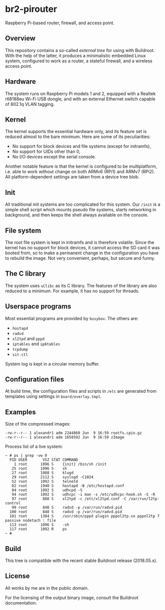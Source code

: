 # br2-pirouter
Raspberry Pi-based router, firewall, and access point.

## Overview
This repository contains a so-called *external tree* for using with
Buildroot. With the help of the latter, it produces a minimalistic
embedded Linux system, configured to work as a router, a stateful
firewall, and a wireless access point.

## Hardware
The system runs on Raspberry Pi models 1 and 2, equipped with a Realtek
rtl8188eu Wi-Fi USB dongle, and with an external Ethernet switch capable
of 802.1q VLAN tagging.

## Kernel
The kernel supports the essential hardware only, and its feature set is
reduced almost to the bare minimum. Here are some of its peculiarities:

* No support for block devices and file systems (except for initramfs),
* No support for UIDs other than 0,
* No I/O devices except the serial console.

Another notable feature is that the kernel is configured to be
multiplatform, i.e. able to work without change on both ARMv6 (RPi1) and
ARMv7 (RPi2). All platform-dependent settings are taken from a device
tree blob.

## Init
All traditional init systems are too complicated for this system. Our
`/init` is a simple shell script which mounts pseudo file systems,
starts networking in background, and then keeps the shell always
available on the console.

## File system
The root file system is kept in initramfs and is therefore volatile.
Since the kernel has no support for block devices, it cannot access the
SD card it was booted from, so to make a permanent change in the
configuration you have to rebuild the image. Not very convenient,
perhaps, but secure and funny.

## The C library
The system uses `uClibc` as its C library. The features of the library
are also reduced to a minimum. For example, it has no support for
threads.

## Userspace programs
Most essential programs are provided by `busybox`. The others are:

* `hostapd`
* `radvd`
* `xl2tpd` and `pppd`
* `iptables` and `ip6tables`
* `tcpdump`
* `sit-ctl`

System log is kept in a circular memory buffer.

## Configuration files
At build time, the configuration files and scripts in `/etc` are
generated from templates using settings in `board/overlay.tmpl`.

## Examples
Size of the compressed images:

    -rw-r--r-- 1 alexandr1 adm 2244860 Jun  9 16:59 rootfs.cpio.gz
    -rw-r--r-- 1 alexandr1 adm 1658592 Jun  9 16:59 zImage

Process list of a live system:

    ~ # ps | grep -vw 0
      PID USER       VSZ STAT COMMAND
        1 root      1096 S    {init} /bin/sh /init
       25 root      1096 S    sh
       27 root      1088 S    klogd
       29 root      2112 S    syslogd -C1024
       52 root      1092 S    telnetd
       82 root      1940 S    hostapd -B /etc/hostapd.conf
       84 root      1092 S    udhcpd -S
       94 root      1092 S    udhcpc -i man -s /etc/udhcpc-hook.sh -S -R
       97 root       888 S    xl2tpd -c /etc/xl2tpd.conf -C /var/run/l2tp-control
       99 root       848 S    radvd -p /var/run/radvd.pid
      100 root       848 S    radvd -p /var/run/radvd.pid
      101 root      1384 S    /usr/sbin/pppd plugin pppol2tp.so pppol2tp 7 passive nodetach : file
      113 root      1096 S    -sh
      117 root      1092 R    ps
    ~ #

## Build
This tree is compatible with the recent stable Buildroot release
(2018.05.x).

## License
All works by me are in the public domain.

For the licensing of the output binary image, consult the Buildroot
documentation.
